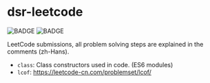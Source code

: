 # dsr-leetcode

![BADGE](https://img.shields.io/tokei/lines/github/amzrk2/dsr-leetcode)
![BADGE](https://img.shields.io/github/license/amzrk2/dsr-leetcode)

LeetCode submissions, all problem solving steps are explained in the comments (zh-Hans).

- `class`: Class constructors used in code. (ES6 modules)
- `lcof`: <https://leetcode-cn.com/problemset/lcof/>

